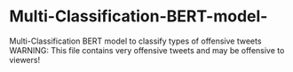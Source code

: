 # Multi-Classification-BERT-model-
Multi-Classification BERT model to classify types of offensive tweets 
WARNING: This file contains very offensive tweets and may be offensive to viewers!
